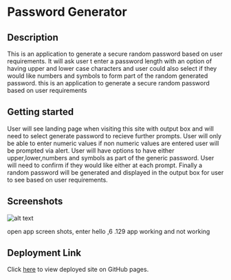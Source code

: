 # Password Generator

## Description

This is an application to generate a secure random password based on user requirements. It will ask user t enter a password length with an option of having upper and lower case characters and user could also select if they would like numbers and symbols to form part of the random generated password.
this is an application to generate a secure random password based on user requirements

## Getting started

User will see landing page when visiting this site with output box and will need to select generate password to recieve further prompts. User will only be able to enter numeric values if non numeric values are entered user will be prompted via alert. User will have options to have either upper,lower,numbers and symbols as part of the generic password. User will need to confirm if they would like either at each prompt. Finally a random password will be generated and displayed in the output box for user to see based on user requirements.

## Screenshots

![alt text](Assets/main-page.png)

open app
screen shots, enter hello ,6 .129
app working and not working

## Deployment Link

Click [here](https://kb3gum.github.io/password-generator-week-3/) to view deployed site on GitHub pages.

